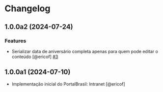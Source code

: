 # Changelog

<!--
   You should *NOT* be adding new change log entries to this file.
   You should create a file in the news directory instead.
   For helpful instructions, please see:
   https://github.com/plone/plone.releaser/blob/master/ADD-A-NEWS-ITEM.rst
-->

<!-- towncrier release notes start -->

## 1.0.0a2 (2024-07-24)

### Features

- Serializar data de aniversário completa apenas para quem pode editar o conteúdo [@ericof] [#3](https://github.com/plonegovbr/portalbrasil-intranet/issues/3)


## 1.0.0a1 (2024-07-10)

- Implementação inicial do PortalBrasil: Intranet [@ericof]
